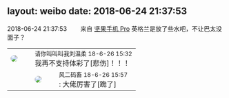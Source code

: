 layout: weibo
date: 2018-06-24 21:37:53
---
<meta name="referrer" content="no-referrer" />

2018-06-24 21:37:53  &nbsp;&nbsp;&nbsp;&nbsp;&nbsp;&nbsp; 来自 <a href="http://app.weibo.com/t/feed/Z4AgP" rel="nofollow">坚果手机 Pro</a>
英格兰是放了些水吧，不让巴太没面子？ ​​​

<table style="width: 100%;">
  <tr>
    <td style="width: 40px;"><img style="border-radius:50%" src="https://tva3.sinaimg.cn/crop.0.0.511.511.50/c131a31bjw8erhu3bmxj6j20e70e8755.jpg?KID=imgbed,tva&Expires=1624466412&ssig=yS7Fc2EGc3"></td>
    <td colspan="2"><small>请你叫叫叫我刘温柔 18-6-26 15:32</small><br/>我再不支持体彩了[悲伤]！！！</td>
  </tr>
  <tr>
    <td/>
    <td style="width: 40px;"><img style="border-radius:50%" src="https://tva3.sinaimg.cn/crop.0.0.639.639.50/6d2a6003jw8f3idy69w2gj20hs0hrt9g.jpg?KID=imgbed,tva&Expires=1624466412&ssig=%2FHe9oWQAG%2B"></td>
    <td><small>风二码畜 18-6-26 15:57</small><br/>: 大佬厉害了[跪了]</td>
  </tr>
</table>
